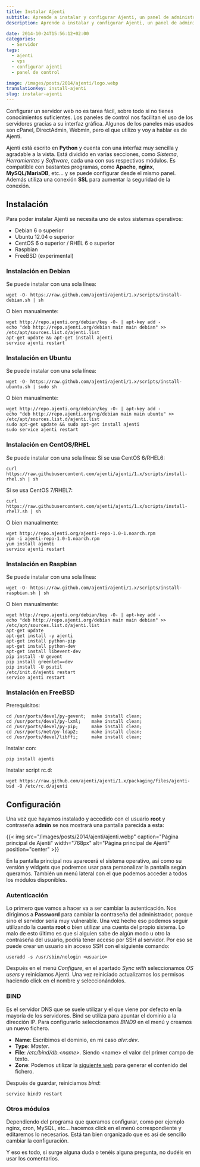 ```yaml
---
title: Instalar Ajenti
subtitle: Aprende a instalar y configurar Ajenti, un panel de administración para manejar y controlar tu VPS
description: Aprende a instalar y configurar Ajenti, un panel de administración para manejar y controlar tu VPS.

date: 2014-10-24T15:56:12+02:00
categories:
  - Servidor
tags:
  - ajenti
  - vps
  - configurar ajenti
  - panel de control

image: /images/posts/2014/ajenti/logo.webp
translationKey: install-ajenti
slug: instalar-ajenti
---
```

Configurar un servidor web no es tarea fácil, sobre todo si no tienes conocimientos suficientes. Los paneles de control nos facilitan el uso de los servidores gracias a su interfaz gráfica. Algunos de los paneles más usados son cPanel, DirectAdmin, Webmin, pero el que utilizo y voy a hablar es de Ajenti.

<!--more-->

Ajenti está escrito en **Python** y cuenta con una interfaz muy sencilla y agradable a la vista. Está dividido en varias secciones, como _Sistema_, _Herramientas_ y _Software_, cada una con sus respectivos módulos. Es compatible con bastantes programas, como **Apache**, **nginx**, **MySQL/MariaDB**, etc... y se puede configurar desde el mismo panel. Además utiliza una conexión **SSL** para aumentar la seguridad de la conexión.

## Instalación

Para poder instalar Ajenti se necesita uno de estos sistemas operativos:

* Debian 6 o superior
* Ubuntu 12.04 o superior
* CentOS 6 o superior / RHEL 6 o superior
* Raspbian
* FreeBSD (experimental)

### Instalación en Debian

Se puede instalar con una sola línea:

```shell
wget -O- https://raw.github.com/ajenti/ajenti/1.x/scripts/install-debian.sh | sh
```

O bien manualmente:

```shell
wget http://repo.ajenti.org/debian/key -O- | apt-key add -
echo "deb http://repo.ajenti.org/debian main main debian" >> /etc/apt/sources.list.d/ajenti.list
apt-get update && apt-get install ajenti
service ajenti restart
```

### Instalación en Ubuntu

Se puede instalar con una sola línea:

```shell
wget -O- https://raw.github.com/ajenti/ajenti/1.x/scripts/install-ubuntu.sh | sudo sh
```

O bien manualmente:

```shell
wget http://repo.ajenti.org/debian/key -O- | apt-key add -
echo "deb http://repo.ajenti.org/ng/debian main main ubuntu" >> /etc/apt/sources.list.d/ajenti.list
sudo apt-get update && sudo apt-get install ajenti
sudo service ajenti restart
```

### Instalación en CentOS/RHEL

Se puede instalar con una sola línea:
Si se usa CentOS 6/RHEL6:

```shell
curl https://raw.githubusercontent.com/ajenti/ajenti/1.x/scripts/install-rhel.sh | sh
```

Si se usa CentOS 7/RHEL7:

```shell
curl https://raw.githubusercontent.com/ajenti/ajenti/1.x/scripts/install-rhel7.sh | sh
```

O bien manualmente:

```shell
wget http://repo.ajenti.org/ajenti-repo-1.0-1.noarch.rpm
rpm -i ajenti-repo-1.0-1.noarch.rpm
yum install ajenti
service ajenti restart
```

### Instalación en Raspbian

Se puede instalar con una sola línea:

```shell
wget -O- https://raw.github.com/ajenti/ajenti/1.x/scripts/install-raspbian.sh | sh
```

O bien manualmente:

```shell
wget http://repo.ajenti.org/debian/key -O- | apt-key add -
echo "deb http://repo.ajenti.org/debian main main debian" >> /etc/apt/sources.list.d/ajenti.list
apt-get update
apt-get install -y ajenti
apt-get install python-pip
apt-get install python-dev
apt-get install libevent-dev
pip install -U gevent
pip install greenlet==dev
pip install -U psutil
/etc/init.d/ajenti restart
service ajenti restart
```

### Instalación en FreeBSD

Prerequisitos:

```shell
cd /usr/ports/devel/py-gevent;  make install clean;
cd /usr/ports/devel/py-lxml;    make install clean;
cd /usr/ports/devel/py-pip;     make install clean;
cd /usr/ports/net/py-ldap2;     make install clean;
cd /usr/ports/devel/libffi;     make install clean;
```

Instalar con:

```shell
pip install ajenti
```

Instalar script rc.d:

```shell
wget https://raw.github.com/ajenti/ajenti/1.x/packaging/files/ajenti-bsd -O /etc/rc.d/ajenti
```

## Configuración

Una vez que hayamos instalado y accedido con el usuario **root** y contraseña **admin** se nos mostrará una pantalla parecida a esta:

{{< img src="/images/posts/2014/ajenti/ajenti.webp" caption="Página principal de Ajenti" width="768px" alt="Página principal de Ajenti" position="center" >}}

En la pantalla principal nos aparecerá el sistema operativo, así como su versión y widgets que podremos usar para personalizar la pantalla según queramos. También un menú lateral con el que podemos acceder a todos los módulos disponibles.

### Autenticación

Lo primero que vamos a hacer va a ser cambiar la autenticación. Nos dirigimos a **Password** para cambiar la contraseña del administrador, porque sino el servidor sería muy vulnerable. Una vez hecho eso podemos seguir utilizando la cuenta **root** o bien utilizar una cuenta del propio sistema. Lo malo de esto último es que si alguien sabe de algún modo u otro la contraseña del usuario, podría tener acceso por SSH al servidor. Por eso se puede crear un usuario sin acceso SSH con el siguiente comando:

```shell
useradd -s /usr/sbin/nologin <usuario>
```

Después en el menú _Configure_, en el apartado _Sync with_ seleccionamos _OS users_ y reiniciamos Ajenti. Una vez reiniciado actualizamos los permisos haciendo click en el nombre y seleccionándolos.

### BIND

Es el servidor DNS que se suele utilizar y el que viene por defecto en la mayoría de los servidores. Bind se utiliza para apuntar el dominio a la dirección IP. Para configurarlo seleccionamos _BIND9_ en el menú y creamos un nuevo fichero.

* **Name**: Escribimos el dominio, en mi caso _alvr.dev_.
* **Type**: _Master_.
* **File**: _/etc/bind/db.&lt;name&gt;._ Siendo &lt;name&gt; el valor del primer campo de texto.
* **Zone**: Podemos utilizar la [siguiente web](http://pgl.yoyo.org/as/bind-zone-file-creator.php) para generar el contenido del fichero.

Después de guardar, reiniciamos _bind_:

```shell
service bind9 restart
```

### Otros módulos

Dependiendo del programa que queramos configurar, como por ejemplo nginx, cron, MySQL, etc... hacemos click en el menú correspondiente y editaremos lo necesarios. Está tan bien organizado que es así de sencillo cambiar la configuración.

Y eso es todo, si surge alguna duda o tenéis alguna pregunta, no dudéis en usar los comentarios.
